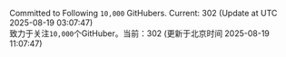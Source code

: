Committed to Following `10,000` GitHubers. Current: <!-- FOLLOWING_COUNT -->302<!-- FOLLOWING_COUNT --> (Update at UTC <!-- LAST_UPDATED -->2025-08-19 03:07:47<!-- LAST_UPDATED -->)<br>
致力于关注`10,000`个GitHuber。当前：<!-- FOLLOWING_COUNT -->302<!-- FOLLOWING_COUNT --> (更新于北京时间 <!-- LAST_UPDATED_CST -->2025-08-19 11:07:47<!-- LAST_UPDATED_CST -->)
